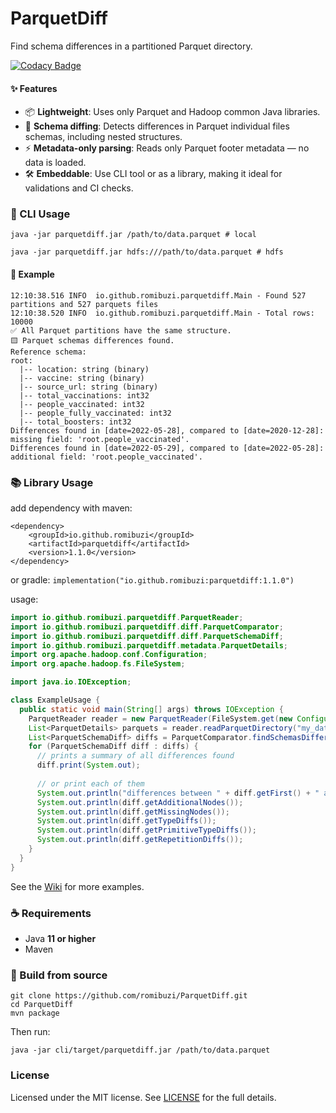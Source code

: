 ParquetDiff
======

Find schema differences in a partitioned Parquet directory.

[![Codacy Badge](https://app.codacy.com/project/badge/Grade/a95e487441c04ceea58d5d245c86040c)](https://app.codacy.com/gh/romibuzi/ParquetDiff/dashboard?utm_source=gh&utm_medium=referral&utm_content=&utm_campaign=Badge_grade)

#### ✨ Features

- 📦 **Lightweight**: Uses only Parquet and Hadoop common Java libraries.
- 🧠 **Schema diffing**: Detects differences in Parquet individual files schemas, including nested structures.
- ⚡  **Metadata-only parsing**: Reads only Parquet footer metadata — no data is loaded.
- 🛠️ **Embeddable**: Use CLI tool or as a library, making it ideal for validations and CI checks.

### 🚀 CLI Usage

```
java -jar parquetdiff.jar /path/to/data.parquet # local

java -jar parquetdiff.jar hdfs:///path/to/data.parquet # hdfs
```

#### 🧾 Example

```
12:10:38.516 INFO  io.github.romibuzi.parquetdiff.Main - Found 527 partitions and 527 parquets files
12:10:38.520 INFO  io.github.romibuzi.parquetdiff.Main - Total rows: 10000
✅ All Parquet partitions have the same structure.
🟨 Parquet schemas differences found.
Reference schema:
root: 
  |-- location: string (binary)
  |-- vaccine: string (binary)
  |-- source_url: string (binary)
  |-- total_vaccinations: int32
  |-- people_vaccinated: int32
  |-- people_fully_vaccinated: int32
  |-- total_boosters: int32
Differences found in [date=2022-05-28], compared to [date=2020-12-28]:
missing field: 'root.people_vaccinated'.
Differences found in [date=2022-05-29], compared to [date=2022-05-28]:
additional field: 'root.people_vaccinated'.
```

### 📚 Library Usage

add dependency with maven:

```
<dependency>
    <groupId>io.github.romibuzi</groupId>
    <artifactId>parquetdiff</artifactId>
    <version>1.1.0</version>
</dependency>
```

or gradle: `implementation("io.github.romibuzi:parquetdiff:1.1.0")`

usage:

```java
import io.github.romibuzi.parquetdiff.ParquetReader;
import io.github.romibuzi.parquetdiff.diff.ParquetComparator;
import io.github.romibuzi.parquetdiff.diff.ParquetSchemaDiff;
import io.github.romibuzi.parquetdiff.metadata.ParquetDetails;
import org.apache.hadoop.conf.Configuration;
import org.apache.hadoop.fs.FileSystem;

import java.io.IOException;

class ExampleUsage {
  public static void main(String[] args) throws IOException {
    ParquetReader reader = new ParquetReader(FileSystem.get(new Configuration()));
    List<ParquetDetails> parquets = reader.readParquetDirectory("my_data.parquet");
    List<ParquetSchemaDiff> diffs = ParquetComparator.findSchemasDifferences(parquets);
    for (ParquetSchemaDiff diff : diffs) {
      // prints a summary of all differences found
      diff.print(System.out);
      
      // or print each of them
      System.out.println("differences between " + diff.getFirst() + " and " + diff.getSecond());
      System.out.println(diff.getAdditionalNodes());
      System.out.println(diff.getMissingNodes());
      System.out.println(diff.getTypeDiffs());
      System.out.println(diff.getPrimitiveTypeDiffs());
      System.out.println(diff.getRepetitionDiffs());
    }
  }
}
```

See the [Wiki](https://github.com/romibuzi/ParquetDiff/wiki) for more examples.

### ☕ Requirements

- Java **11 or higher**
- Maven

### 🔧 Build from source

```
git clone https://github.com/romibuzi/ParquetDiff.git
cd ParquetDiff
mvn package
```

Then run:

`java -jar cli/target/parquetdiff.jar /path/to/data.parquet`

### License

Licensed under the MIT license. See [LICENSE](LICENSE) for the full details.
